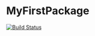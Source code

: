 # MyFirstPackage

[![Build Status](https://github.com/landreman/MyFirstPackage.jl/actions/workflows/CI.yml/badge.svg?branch=main)](https://github.com/landreman/MyFirstPackage.jl/actions/workflows/CI.yml?query=branch%3Amain)
